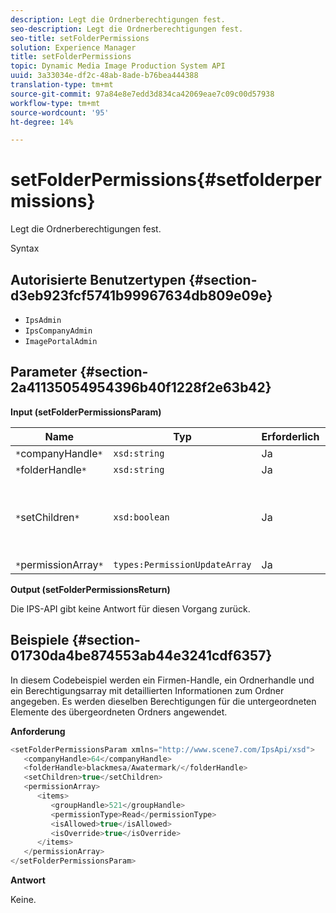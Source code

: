 ```yaml
---
description: Legt die Ordnerberechtigungen fest.
seo-description: Legt die Ordnerberechtigungen fest.
seo-title: setFolderPermissions
solution: Experience Manager
title: setFolderPermissions
topic: Dynamic Media Image Production System API
uuid: 3a33034e-df2c-48ab-8ade-b76bea444388
translation-type: tm+mt
source-git-commit: 97a84e8e7edd3d834ca42069eae7c09c00d57938
workflow-type: tm+mt
source-wordcount: '95'
ht-degree: 14%

---
```



# setFolderPermissions{#setfolderpermissions}

Legt die Ordnerberechtigungen fest.

Syntax

## Autorisierte Benutzertypen {#section-d3eb923fcf5741b99967634db809e09e}

* `IpsAdmin`
* `IpsCompanyAdmin`
* `ImagePortalAdmin`

## Parameter {#section-2a41135054954396b40f1228f2e63b42}

**Input (setFolderPermissionsParam)**

| Name | Typ | Erforderlich | Beschreibung |
|---|---|---|---|
| `*`companyHandle`*` | `xsd:string` | Ja | Firma Handle. |
| `*`folderHandle`*` | `xsd:string` | Ja | Ordner-Handle. |
| `*`setChildren`*` | `xsd:boolean` | Ja | Legt Berechtigungen für untergeordnete Elemente fest, die dem Ordner gehören. |
| `*`permissionArray`*` | `types:PermissionUpdateArray` | Ja | Berechtigungsarray. |

**Output (setFolderPermissionsReturn)**

Die IPS-API gibt keine Antwort für diesen Vorgang zurück.

## Beispiele {#section-01730da4be874553ab44e3241cdf6357}

In diesem Codebeispiel werden ein Firmen-Handle, ein Ordnerhandle und ein Berechtigungsarray mit detaillierten Informationen zum Ordner angegeben. Es werden dieselben Berechtigungen für die untergeordneten Elemente des übergeordneten Ordners angewendet.

**Anforderung**

```java
<setFolderPermissionsParam xmlns="http://www.scene7.com/IpsApi/xsd">
   <companyHandle>64</companyHandle>
   <folderHandle>blackmesa/Awatermark/</folderHandle>
   <setChildren>true</setChildren>
   <permissionArray>
      <items>
         <groupHandle>521</groupHandle>
         <permissionType>Read</permissionType>
         <isAllowed>true</isAllowed>
         <isOverride>true</isOverride>
      </items>
   </permissionArray>
</setFolderPermissionsParam>
```

**Antwort**

Keine.
